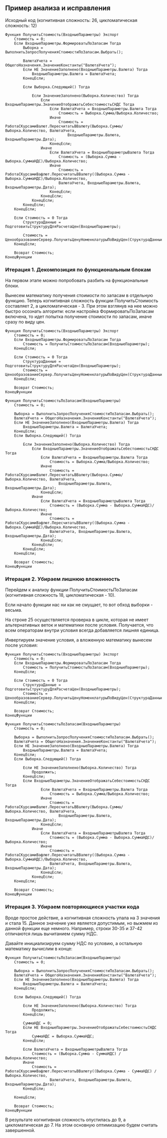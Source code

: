## Пример анализа и исправления

Исходный код (когнитивная сложность: 26, цикломатическая сложность: 12)

```
Функция ПолучитьСтоимость(ВходныеПараметры) Экспорт
	Стоимость = 0;
	Если ВходныеПараметры.ФормироватьПоЗапасам Тогда
		Выборка = ВыполнитьЗапросПолученияСтоимостиПоЗапасам.Выбрать();
				
		ВалютаУчета = ОбщегоНазначения.ЗначениеКонстанты("ВалютаУчета");
		Если НЕ ЗначениеЗаполнено(ВходныеПараметры.Валюта) Тогда
			ВходныеПараметры.Валюта = ВалютаУчета;
		КонецЕсли; 
		
		Если Выборка.Следующий() Тогда
			
			Если ЗначениеЗаполнено(Выборка.Количество) Тогда
				Если ВходныеПараметры.ЗначениеОтображатьСебестоимостьСНДС Тогда
					Если ВалютаУчета = ВходныеПараметры.Валюта Тогда
						Стоимость = Выборка.Сумма/Выборка.Количество;
					Иначе
						Стоимость = РаботаСКурсамиВалют.ПересчитатьВВалюту(Выборка.Сумма/Выборка.Количество, ВалютаУчета, 
							ВходныеПараметры.Валюта, ВходныеПараметры.Дата);
					КонецЕсли;	
				Иначе
					Если ВалютаУчета = ВходныеПараметрыВалюта Тогда
						Стоимость = (Выборка.Сумма - Выборка.СуммаНДС)/Выборка.Количество;
					Иначе
						Стоимость = РаботаСКурсамиВафлют.ПересчитатьВВалюту((Выборка.Сумма - Выборка.СуммаНДС)/Выборка.Количество, 
						ВалютаУчета, ВходныеПараметры.Валюта, ВходныеПараметры.Дата);
					КонецЕсли;	
				КонецЕсли;
			КонецЕсли;
		КонецЕсли;
	КонецЕсли;

	Если Стоимость = 0 Тогда
		СтруктураДанные = ПодготовитьСтруктуруДляРасчетаЦен(ВходныеПараметры);

		Стоимость = ЦенообразованиеСервер.ПолучитьЦенуНоменклатурыПоВидуЦен(СтруктураДанные);		
	КонецЕсли;
	
	Возврат Стоимость;
КонецФункции

```

### Итерация 1. Декомпозиция по функциональным блокам

На первом этапе можно попробовать разбить на функциональные блоки. 

Вынесем математику получения стоимости по запасам в отдельную функцию. Теперь когнитивная сложность функции ПолучитьСтоимость составляет 2, а цикломатическая - 3. При этом взглянув на нее можно быстро осознать алгоритм: если настройка ФормироватьПоЗапасам включена, то идет попытка получение стоимости по запасам, иначе сразу по виду цен. 

```
Функция ПолучитьСтоимость(ВходныеПараметры) Экспорт
	Стоимость = 0;
	Если ВходныеПараметры.ФормироватьПоЗапасам Тогда
		Стоимость = ПолучитьСтоимостьПоЗапасам(ВходныеПараметры);
	КонецЕсли;

	Если Стоимость = 0 Тогда
		СтруктураДанные = ПодготовитьСтруктуруДляРасчетаЦен(ВходныеПараметры);
		Стоимость = ЦенообразованиеСервер.ПолучитьЦенуНоменклатурыПоВидуЦен(СтруктураДанные);		
	КонецЕсли;
	
	Возврат Стоимость;
КонецФункции

Функция ПолучитьСтоимостьПоЗапасам(ВходныеПараметры)
	Стоимость = 0;

	Выборка = ВыполнитьЗапросПолученияСтоимостиПоЗапасам.Выбрать();		
	ВалютаУчета = ОбщегоНазначения.ЗначениеКонстанты("ВалютаУчета");
	Если НЕ ЗначениеЗаполнено(ВходныеПараметры.Валюта) Тогда
		ВходныеПараметры.Валюта = ВалютаУчета;
	КонецЕсли; 
	Если Выборка.Следующий() Тогда
		
		Если ЗначениеЗаполнено(Выборка.Количество) Тогда
			Если ВходныеПараметры.ЗначениеОтображатьСебестоимостьСНДС Тогда
				Если ВалютаУчета = ВходныеПараметры.Валюта Тогда
					Стоимость = Выборка.Сумма/Выборка.Количество;
				Иначе
					Стоимость = РаботаСКурсамиВалют.ПересчитатьВВалюту(Выборка.Сумма/Выборка.Количество, ВалютаУчета, 
						ВходныеПараметры.Валюта, ВходныеПараметры.Дата);
				КонецЕсли;	
			Иначе
				Если ВалютаУчета = ВходныеПараметрыВалюта Тогда
					Стоимость = (Выборка.Сумма - Выборка.СуммаНДС)/Выборка.Количество;
				Иначе
					Стоимость = РаботаСКурсамиВафлют.ПересчитатьВВалюту((Выборка.Сумма - Выборка.СуммаНДС)/Выборка.Количество, 
					ВалютаУчета, ВходныеПараметры.Валюта, ВходныеПараметры.Дата);
				КонецЕсли;	
			КонецЕсли;
		КонецЕсли;
	КонецЕсли;

	Возврат Стоимость;
КонецФункции
```

### Итерация 2. Убираем лишнюю вложенность

Перейдем к анализу функции ПолучитьСтоимостьПоЗапасам (когнитивная сложность 18, цикломатическая - 10). 

Если начало функции нас ни как не смущает, то вот обход выборки - весьма.

На строке 25 осуществляется проверка в цикле, которая не имеет альтернативных веток и математики после условия. Получается, что всем операторам внутри условия всегда добавляется лишняя единица. 

Инвертируем значение условия, а вложенную математику вынесем после условия:

```
Функция ПолучитьСтоимость(ВходныеПараметры) Экспорт
	Стоимость = 0;
	Если ВходныеПараметры.ФормироватьПоЗапасам Тогда
		Стоимость = ПолучитьСтоимостьПоЗапасам(ВходныеПараметры);
	КонецЕсли;

	Если Стоимость = 0 Тогда
		СтруктураДанные = ПодготовитьСтруктуруДляРасчетаЦен(ВходныеПараметры);
		Стоимость = ЦенообразованиеСервер.ПолучитьЦенуНоменклатурыПоВидуЦен(СтруктураДанные);		
	КонецЕсли;
	
	Возврат Стоимость;
КонецФункции

Функция ПолучитьСтоимостьПоЗапасам(ВходныеПараметры)
	Стоимость = 0;

	Выборка = ВыполнитьЗапросПолученияСтоимостиПоЗапасам.Выбрать();		
	ВалютаУчета = ОбщегоНазначения.ЗначениеКонстанты("ВалютаУчета");
	Если НЕ ЗначениеЗаполнено(ВходныеПараметры.Валюта) Тогда
		ВходныеПараметры.Валюта = ВалютаУчета;
	КонецЕсли; 
	Если Выборка.Следующий() Тогда
		
		Если НЕ ЗначениеЗаполнено(Выборка.Количество) Тогда
			Продолжить;
		КонецЕсли;
        Если ВходныеПараметры.ЗначениеОтображатьСебестоимостьСНДС Тогда
				Если ВалютаУчета = ВходныеПараметры.Валюта Тогда
					Стоимость = Выборка.Сумма/Выборка.Количество;
				Иначе
					Стоимость = РаботаСКурсамиВалют.ПересчитатьВВалюту(Выборка.Сумма/Выборка.Количество, ВалютаУчета, 
						ВходныеПараметры.Валюта, ВходныеПараметры.Дата);
				КонецЕсли;	
			Иначе
				Если ВалютаУчета = ВходныеПараметрыВалюта Тогда
					Стоимость = (Выборка.Сумма - Выборка.СуммаНДС)/Выборка.Количество;
				Иначе
					Стоимость = РаботаСКурсамиВафлют.ПересчитатьВВалюту((Выборка.Сумма - Выборка.СуммаНДС)/Выборка.Количество, 
					ВалютаУчета, ВходныеПараметры.Валюта, ВходныеПараметры.Дата);
				КонецЕсли;	
			КонецЕсли;
	КонецЕсли;

	Возврат Стоимость;
КонецФункции
```


### Итерация 3. Убираем повторяющиеся участки кода

Вроде простое действие, а когнитивная сложность упала на 3 значения и стала 15. Данное значение уже является допустимым, но выжмем из данной функции еще немного. Например, строки 30-35 и 37-42 отличаются лишь вычитанием сумму НДС.

Давайте инициализируем сумму НДС по условию, а остальную математику вычислим в конце:

```
Функция ПолучитьСтоимостьПоЗапасам(ВходныеПараметры)
	Стоимость = 0;
	
	Выборка = ВыполнитьЗапросПолученияСтоимостиПоЗапасам.Выбрать();
	ВалютаУчета = ОбщегоНазначения.ЗначениеКонстанты("ВалютаУчета");
	Если НЕ ЗначениеЗаполнено(ВходныеПараметры.Валюта) Тогда
		ВходныеПараметры.Валюта = ВалютаУчета;
	КонецЕсли;
	
	Если Выборка.Следующий() Тогда
		
		Если НЕ ЗначениеЗаполнено(Выборка.Количество) Тогда
			Продолжить;
		КонецЕсли;	
		
		СуммаНДС = 0;
		Если НЕ ВходныеПараметры.ЗначениеОтображатьСебестоимостьСНДС Тогда
			СуммаНДС = Выборка.СуммаНДС;
		КонецЕсли;

		Если ВалютаУчета = ВходныеПараметрыВалюта Тогда
			Стоимость = (Выборка.Сумма - СуммаНДС) / Выборка.Количество;
		Иначе
			Стоимость = РаботаСКурсамиВафлют.ПересчитатьВВалюту((Выборка.Сумма - СуммаНДС) / Выборка.Количество,
					ВалютаУчета, ВходныеПараметры.Валюта, ВходныеПараметры.Дата);
		КонецЕсли;

	КонецЕсли;
		
	Возврат Стоимость;
КонецФункции
```
В результате когнитивная сложность опустилась до 9, а цикломатическая до 7. На этом основную оптимизацию будем считать завершенной.

